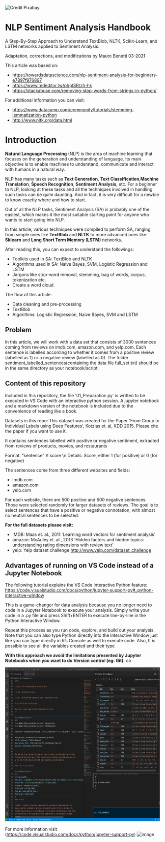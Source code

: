 ![Credit Pixabay](https://cdn.pixabay.com/photo/2016/04/30/13/12/sutterlin-1362879_1280.jpg)

# NLP Sentiment Analysis Handbook

A Step-By-Step Approach to Understand TextBlob, NLTK, Scikit-Learn, and LSTM  networks 
applied to Sentiment Analysis.


Adaptation, corrections, and modifications by Mauro Benetti 03-2021

This article was based on:

* https://towardsdatascience.com/nlp-sentiment-analysis-for-beginners-e7897f976897
* https://www.mdeditor.tw/pl/pISR/zh-hk
* https://stackabuse.com/removing-stop-words-from-strings-in-python/

For additional information you can visit:
* https://www.datacamp.com/community/tutorials/stemming-lemmatization-python
* http://www.nltk.org/data.html



# 
# Introduction

**Natural Language Processing** (NLP) is the area of machine learning that focuses on the generation and understanding of language. Its main objective is to enable machines to understand, communicate and interact with humans in a natural way.

NLP has many tasks such as **Text Generation**, **Text Classification**,**Machine Translation**,  **Speech Recognition**, **Sentiment Analysis**, etc. For a beginner to NLP, looking at these tasks and all the techniques involved in handling such tasks can be quite daunting. 
And in fact, it is very difficult for a newbie to know exactly where and how to start.

Out of all the NLP tasks, Sentiment Analysis (SA) is probably one of the easiest, which makes it the most suitable starting point for anyone who wants to start going into NLP.

In this article, various techniques were compiled to perform SA, ranging from simple ones like **TextBlob** and **NLTK** to more advanced ones like **Sklearn** and **Long Short Term Memory (LSTM)** networks.

After reading this, you can expect to understand the followings:

*   Toolkits used in SA: TextBlob and NLTK
*   Algorithms used in SA: Naive Bayes, SVM, Logistic Regression and LSTM
*   Jargons like stop-word removal, stemming, bag of words, corpus, tokenization etc.
*   Create a word cloud.

The flow of this article:

*   Data cleaning and pre-processing
*   TextBlob
*   Algorithms: Logistic Regression, Naive Bayes, SVM and LSTM
    
## Problem 

In this article, we will work with a data set that consists of 3000 sentences coming from reviews on imdb.com, amazon.com, and yelp.com. Each sentence is labelled according to whether it comes from a positive review (labelled as 1) or a negative review (labelled as 0). The folder sentiment_labelled_sentences(containing the data file full_set.txt) should be in the same directory as your notebook/script.

## Content of this repository

Included in this repository, the file '01_Preparation.py' is written to be executed in 
VS Code with an interactive python session. A jupyter notebook and a markdown version of 
the notebook is included due to the convenience of reading like a book. 

Datasets in this repo: 
This dataset was created for the Paper 'From Group to Individual Labels using Deep Features', Kotzias et. al, KDD 2015. Please cite the paper if you want to use it.

It contains sentences labelled with positive or negative sentiment, extracted from reviews of products, movies, and restaurants

Format:     "sentence" \t score \n
Details:    Score, either 1 (for positive) or 0 (for negative)	

The sentences come from three different websites and fields:

* imdb.com
* amazon.com
* yelp.com

For each website, there are 500 positive and 500 negative sentences. Those were selected randomly for larger datasets of reviews. The goal is to select sentences that have a positive or negative connotation, with almost no neutral sentences to be selected.

**For the full datasets please visit:**

* IMDB: Maas et. al., 2011 'Learning word vectors for sentiment analysis'
* amazon: McAuley et. al., 2013 'Hidden factors and hidden topics: understanding rating dimensions with review text'
* yelp: Yelp dataset challenge http://www.yelp.com/dataset_challenge

## Advantages of running on VS Code instead of a Jupyter Notebook

The following tutorial explains the VS Code Interactive Python feature:
https://code.visualstudio.com/docs/python/jupyter-support-py#_python-interactive-window

This is a game-changer for data analysis because you no longer need to code in a Jupyter Notebook to execute your analysis. Simply write your code in a .py file and press Shift+ENTER to execute line-by-line in the Python Interactive Window. 

Repeat this process as you run code, explore, and build out your analysis. Note that you can also type Python directly into the Interactive Window just like you can type directly in R’s Console as well to execute code. Also, It is possible to see all the variables created and their type

**With this approach we avoid the limitations presented by Jupyter Notebooks when you want to do Version control (eg: Git).**
co
<p align="center">
  <img width="900" height="500" src="figures\Capture.PNG">
</p>


For more information visit (https://code.visualstudio.com/docs/python/jupyter-support-py)
![image](https://code.visualstudio.com/assets/docs/python/jupyter/plot-viewer.gif)
